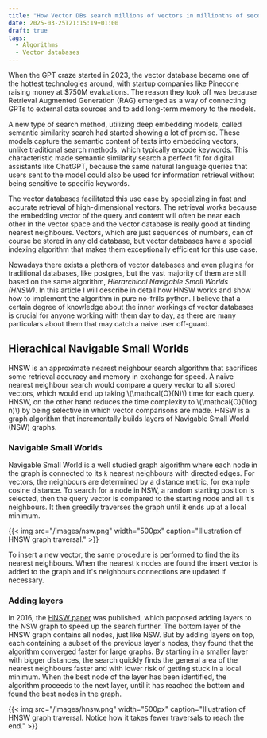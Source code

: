 ```yaml
---
title: "How Vector DBs search millions of vectors in millionths of seconds"
date: 2025-03-25T21:15:19+01:00
draft: true
tags:
  - Algorithms
  - Vector databases
---
```


When the GPT craze started in 2023, the vector database became one of the hottest technologies around, with startup companies like Pinecone raising money at $750M evaluations. The reason they took off was because Retrieval Augmented Generation (RAG) emerged as a way of connecting GPTs to external data sources and to add long-term memory to the models.

A new type of search method, utilizing deep embedding models, called semantic similarity search had started showing a lot of promise. These models capture the semantic content of texts into embedding vectors, unlike traditional search methods, which typically encode keywords. This characteristic made semantic similarity search a perfect fit for digital assistants like ChatGPT, because the same natural language queries that users sent to the model could also be used for information retrieval without being sensitive to specific keywords.

The vector databases facilitated this use case by specializing in fast and accurate retrieval of high-dimensional vectors. The retrieval works because the embedding vector of the query and content will often be near each other in the vector space and the vector database is really good at finding nearest neighbours. Vectors, which are just sequences of numbers, can of course be stored in any old database, but vector databases have a special indexing algorithm that makes them exceptionally efficient for this use case.

Nowadays there exists a plethora of vector databases and even plugins for traditional databases, like postgres, but the vast majority of them are still based on the same algorithm, _Hierarchical Navigable Small Worlds (HNSW)_. In this article I will describe in detail how HNSW works and show how to implement the algorithm in pure no-frills python. I believe that a certain degree of knowledge about the inner workings of vector databases is crucial for anyone working with them day to day, as there are many particulars about them that may catch a naive user off-guard.

## Hierachical Navigable Small Worlds

HNSW is an approximate nearest neighbour search algorithm that sacrifices some retrieval accuracy and memory in exchange for speed. A naive nearest neighbour search would compare a query vector to all stored vectors, which would end up taking \\(\mathcal{O}(N)\\) time for each query. HNSW, on the other hand reduces the time complexity to \\(\mathcal{O}(\log n)\\) by being selective in which vector comparisons are made. HNSW is a graph algorithm that incrementally builds layers of Navigable Small World (NSW) graphs.

### Navigable Small Worlds

Navigable Small World is a well studied graph algorithm where each node in the graph is connected to its `k` nearest neighbours with directed edges. For vectors, the neighbours are determined by a distance metric, for example cosine distance. To search for a node in NSW, a random starting position is selected, then the query vector is compared to the starting node and all it's neighbours. It then greedily traverses the graph until it ends up at a local minimum.

{{< img src="/images/nsw.png" width="500px" caption="Illustration of HNSW graph traversal." >}}

To insert a new vector, the same procedure is performed to find the its nearest neighbours. When the nearest `k` nodes are found the insert vector is added to the graph and it's neighbours connections are updated if necessary.

### Adding layers

In 2016, the [HNSW paper](https://arxiv.org/abs/1603.09320) was published, which proposed adding layers to the NSW graph to speed up the search further. The bottom layer of the HNSW graph contains all nodes, just like NSW. But by adding layers on top, each containing a subset of the previous layer's nodes, they found that the algorithm converged faster for large graphs. By starting in a smaller layer with bigger distances, the search quickly finds the general area of the nearest neighbours faster and with lower risk of getting stuck in a local minimum. When the best node of the layer has been identified, the algorithm proceeds to the next layer, until it has reached the bottom and found the best nodes in the graph.

{{< img src="/images/hnsw.png" width="500px" caption="Illustration of HNSW graph traversal. Notice how it takes fewer traversals to reach the end." >}}

<!-- - Background -->
<!--   - Why are vector DBs used -->
<!-- - What makes them specialized? HNSW -->
<!-- - Explain the issue with naive search -->
<!-- - Show that search can be made faster using NSW -->
<!-- - Show how it can be expanded to HNSW -->
<!-- - Explain the problems with HNSW and alternatives -->
